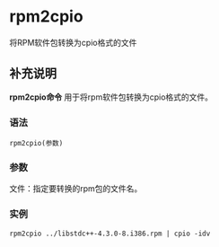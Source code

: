 rpm2cpio
===

将RPM软件包转换为cpio格式的文件

## 补充说明

**rpm2cpio命令** 用于将rpm软件包转换为cpio格式的文件。

###  语法

```
rpm2cpio(参数)
```

###  参数

文件：指定要转换的rpm包的文件名。

###  实例

```
rpm2cpio ../libstdc++-4.3.0-8.i386.rpm | cpio -idv
```


<!-- Linux命令行搜索引擎：https://jaywcjlove.github.io/linux-command/ -->